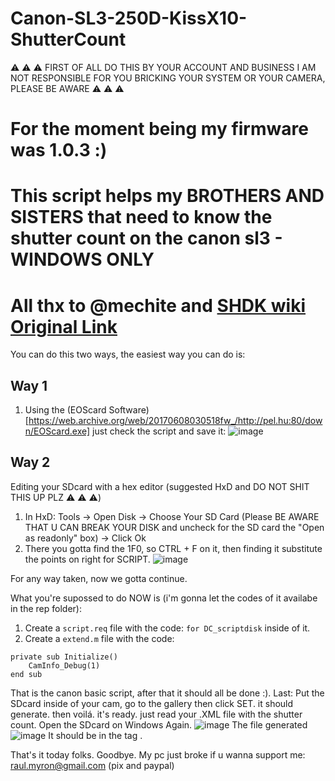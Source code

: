 # Canon-SL3-250D-KissX10-ShutterCount

⚠️ ⚠️ ⚠️ FIRST OF ALL DO THIS BY YOUR ACCOUNT AND BUSINESS I AM NOT RESPONSIBLE FOR YOU BRICKING YOUR SYSTEM OR YOUR CAMERA, PLEASE BE AWARE ⚠️ ⚠️ ⚠️ 

# For the moment being my firmware was 1.0.3 :)

# This script helps my BROTHERS AND SISTERS that need to know the shutter count on the canon sl3 - WINDOWS ONLY

# All thx to @mechite and  [SHDK wiki Original Link](https://chdk.fandom.com/wiki/Canon_Basic/Card_Setup)

You can do this two ways, the easiest way you can do is:

## Way 1
1. Using the (EOScard Software)[https://web.archive.org/web/20170608030518fw_/http://pel.hu:80/down/EOScard.exe] just check the script and save it:
![image](https://github.com/RaulMyron/Canon-SL3-250D-ShutterCount/assets/39887348/abed0289-6e81-476c-b3ba-bddf16e4848a)
## Way 2
Editing your SDcard with a hex editor (suggested HxD and DO NOT SHIT THIS UP PLZ ⚠️ ⚠️ ⚠️)
1. In HxD: Tools -> Open Disk -> Choose Your SD Card (Please BE AWARE THAT U CAN BREAK YOUR DISK and uncheck for the SD card the "Open as readonly" box) -> Click Ok
2. There you gotta find the 1F0, so CTRL + F on it, then finding it substitute the points on right for SCRIPT.
![image](https://github.com/RaulMyron/Canon-SL3-250D-ShutterCount/assets/39887348/6a00f86c-a517-4685-ad8f-4d2f7c182971)

For any way taken, now we gotta continue.

What you're supossed to do NOW is (i'm gonna let the codes of it availabe in the rep folder):
1. Create a ```script.req``` file with the code:
```for DC_scriptdisk```
inside of it.
2. Create a ```extend.m``` file with the code:
```
private sub Initialize()
    CamInfo_Debug(1)
end sub
```
That is the canon basic script, after that it should all be done :).
Last: Put the SDcard inside of your cam, go to the gallery then click SET. it should generate. then voilá. it's ready. just read your .XML file with the shutter count. Open the SDcard on Windows Again.
![image](https://github.com/RaulMyron/Canon-SL3-250D-ShutterCount/assets/39887348/86247ede-46dc-4213-9386-481e4539561f)
The file generated
![image](https://github.com/RaulMyron/Canon-SL3-250D-ShutterCount/assets/39887348/1252ac0e-1b9d-4e68-8b43-564f35afacf3)
It should be in the tag <TotalShutter></TotalShutter>.

That's it today folks. Goodbye. My pc just broke if u wanna support me: raul.myron@gmail.com (pix and paypal) 








 
